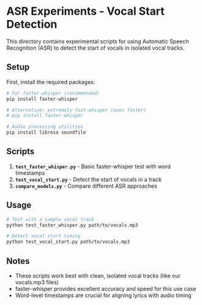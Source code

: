 # ASR Experiments - Vocal Start Detection

This directory contains experimental scripts for using Automatic Speech Recognition (ASR) to detect the start of vocals in isolated vocal tracks.

## Setup

First, install the required packages:

```bash
# For faster-whisper (recommended)
pip install faster-whisper

# Alternative: extremely-fast-whisper (even faster)
# pip install faster-whisper

# Audio processing utilities
pip install librosa soundfile
```

## Scripts

1. **`test_faster_whisper.py`** - Basic faster-whisper test with word timestamps
2. **`test_vocal_start.py`** - Detect the start of vocals in a track
3. **`compare_models.py`** - Compare different ASR approaches

## Usage

```bash
# Test with a sample vocal track
python test_faster_whisper.py path/to/vocals.mp3

# Detect vocal start timing
python test_vocal_start.py path/to/vocals.mp3
```

## Notes

- These scripts work best with clean, isolated vocal tracks (like our vocals.mp3 files)
- faster-whisper provides excellent accuracy and speed for this use case
- Word-level timestamps are crucial for aligning lyrics with audio timing
